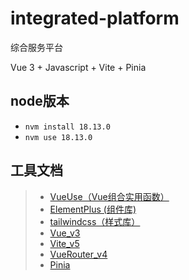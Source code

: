 # integrated-platform

综合服务平台

Vue 3 + Javascript + Vite + Pinia

## node版本
- `nvm install 18.13.0 ` 
- `nvm use 18.13.0 ` 

## 工具文档
> - [VueUse（Vue组合实用函数）](https://vueuse.nodejs.cn/)
> - [ElementPlus (组件库)](https://element-plus.org/zh-CN/)
> - [tailwindcss（样式库）](https://www.tailwindcss.cn/docs/installation)
> - [Vue_v3](https://cn.vuejs.org/api/)
> - [Vite_v5](https://cn.vitejs.dev/config/)
> - [VueRouter_v4](https://router.vuejs.org/zh/guide/)
> - [Pinia](https://pinia.vuejs.org/zh/core-concepts/actions.html)
